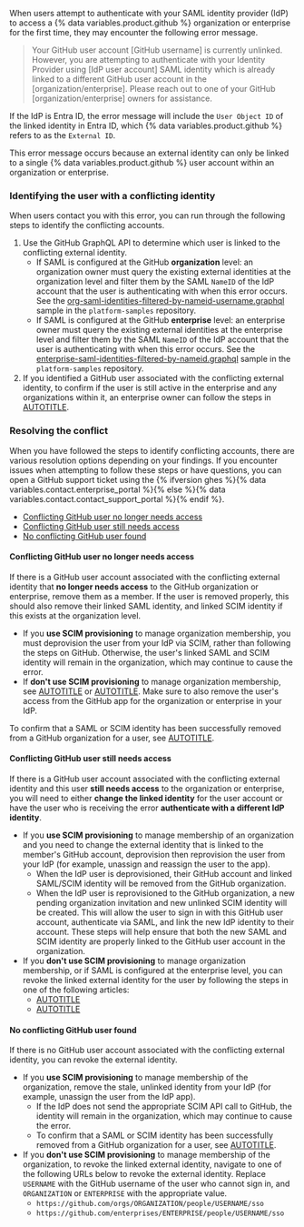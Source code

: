 When users attempt to authenticate with your SAML identity provider (IdP) to access a {% data variables.product.github %} organization or enterprise for the first time, they may encounter the following error message.

> Your GitHub user account [GitHub username] is currently unlinked. However, you are attempting to authenticate with your Identity Provider using [IdP user account] SAML identity which is already linked to a different GitHub user account in the [organization/enterprise]. Please reach out to one of your GitHub [organization/enterprise] owners for assistance.

If the IdP is Entra ID, the error message will include the `User Object ID` of the linked identity in Entra ID, which {% data variables.product.github %} refers to as the `External ID`.

This error message occurs because an external identity can only be linked to a single {% data variables.product.github %} user account within an organization or enterprise.

### Identifying the user with a conflicting identity

When users contact you with this error, you can run through the following steps to identify the conflicting accounts.

1. Use the GitHub GraphQL API to determine which user is linked to the conflicting external identity.
   * If SAML is configured at the GitHub **organization** level: an organization owner must query the existing external identities at the organization level and filter them by the SAML `NameID` of the IdP account that the user is authenticating with when this error occurs. See the [org-saml-identities-filtered-by-nameid-username.graphql](https://github.com/github/platform-samples/blob/master/graphql/queries/org-saml-identities-filtered-by-nameid-username.graphql) sample in the `platform-samples` repository.
   * If SAML is configured at the GitHub **enterprise** level: an enterprise owner must query the existing external identities at the enterprise level and filter them by the SAML `NameID` of the IdP account that the user is authenticating with when this error occurs. See the [enterprise-saml-identities-filtered-by-nameid.graphql](https://github.com/github/platform-samples/blob/master/graphql/queries/enterprise-saml-identities-filtered-by-nameid.graphql) sample in the `platform-samples` repository.
1. If you identified a GitHub user associated with the conflicting external identity, to confirm if the user is still active in the enterprise and any organizations within it, an enterprise owner can follow the steps in [AUTOTITLE](/admin/managing-accounts-and-repositories/managing-users-in-your-enterprise/viewing-people-in-your-enterprise#viewing-members).

### Resolving the conflict

When you have followed the steps to identify conflicting accounts, there are various resolution options depending on your findings. If you encounter issues when attempting to follow these steps or have questions, you can open a GitHub support ticket using the {% ifversion ghes %}{% data variables.contact.enterprise_portal %}{% else %}{% data variables.contact.contact_support_portal %}{% endif %}.

* [Conflicting GitHub user no longer needs access](#conflicting-github-user-no-longer-needs-access)
* [Conflicting GitHub user still needs access](#conflicting-github-user-still-needs-access)
* [No conflicting GitHub user found](#no-conflicting-github-user-found)

#### Conflicting GitHub user no longer needs access

If there is a GitHub user account associated with the conflicting external identity that **no longer needs access** to the GitHub organization or enterprise, remove them as a member. If the user is removed properly, this should also remove their linked SAML identity, and linked SCIM identity if this exists at the organization level.
* If you **use SCIM provisioning** to manage organization membership, you must deprovision the user from your IdP via SCIM, rather than following the steps on GitHub. Otherwise, the user's linked SAML and SCIM identity will remain in the organization, which may continue to cause the error.
* If **don't use SCIM provisioning** to manage organization membership, see [AUTOTITLE](/organizations/managing-membership-in-your-organization/removing-a-member-from-your-organization) or [AUTOTITLE](/admin/managing-accounts-and-repositories/managing-users-in-your-enterprise/removing-a-member-from-your-enterprise). Make sure to also remove the user's access from the GitHub app for the organization or enterprise in your IdP.

To confirm that a SAML or SCIM identity has been successfully removed from a GitHub organization for a user, see [AUTOTITLE](/organizations/managing-saml-single-sign-on-for-your-organization/troubleshooting-identity-and-access-management-for-your-organization#auditing-organization-members-on-github).

#### Conflicting GitHub user still needs access

If there is a GitHub user account associated with the conflicting external identity and this user **still needs access** to the organization or enterprise, you will need to either **change the linked identity** for the user account or have the user who is receiving the error **authenticate with a different IdP identity**.
* If you **use SCIM provisioning** to manage membership of an organization and you need to change the external identity that is linked to the member's GitHub account, deprovision then reprovision the user from your IdP (for example, unassign and reassign the user to the app).
  * When the IdP user is deprovisioned, their GitHub account and linked SAML/SCIM identity will be removed from the GitHub organization.
  * When the IdP user is reprovisioned to the GitHub organization, a new pending organization invitation and new unlinked SCIM identity will be created. This will allow the user to sign in with this GitHub user account, authenticate via SAML, and link the new IdP identity to their account. These steps will help ensure that both the new SAML and SCIM identity are properly linked to the GitHub user account in the organization.
* If you **don't use SCIM provisioning** to manage organization membership, or if SAML is configured at the enterprise level, you can revoke the linked external identity for the user by following the steps in one of the following articles:
  * [AUTOTITLE](/admin/managing-accounts-and-repositories/managing-users-in-your-enterprise/viewing-and-managing-a-users-saml-access-to-your-enterprise#viewing-and-revoking-a-linked-identity)
  * [AUTOTITLE](/organizations/granting-access-to-your-organization-with-saml-single-sign-on/viewing-and-managing-a-members-saml-access-to-your-organization#viewing-and-revoking-a-linked-identity)

#### No conflicting GitHub user found

If there is no GitHub user account associated with the conflicting external identity, you can revoke the external identity.

* If you **use SCIM provisioning** to manage membership of the organization, remove the stale, unlinked identity from your IdP (for example, unassign the user from the IdP app).
  * If the IdP does not send the appropriate SCIM API call to GitHub, the identity will remain in the organization, which may continue to cause the error.
  * To confirm that a SAML or SCIM identity has been successfully removed from a GitHub organization for a user, see [AUTOTITLE](/organizations/managing-saml-single-sign-on-for-your-organization/troubleshooting-identity-and-access-management-for-your-organization#auditing-organization-members-on-github).
* If you **don't use SCIM provisioning** to manage membership of the organization, to revoke the linked external identity, navigate to one of the following URLs below to revoke the external identity. Replace `USERNAME` with the GitHub username of the user who cannot sign in, and `ORGANIZATION` or `ENTERPRISE` with the appropriate value.
  * `https://github.com/orgs/ORGANIZATION/people/USERNAME/sso`
  * `https://github.com/enterprises/ENTERPRISE/people/USERNAME/sso`
